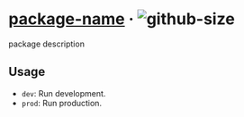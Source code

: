 # [package-name][website] · <!-- badges.start -->![github-size][github-size-image]

[github-size-image]: https://img.shields.io/github/repo-size/mikojs/core.svg

<!-- badges.end -->

[website]: http://mikojs/package-homepage

package description

## Usage

- `dev`: Run development.
- `prod`: Run production.
